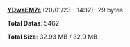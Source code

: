 [**YDwaEM7c**](/data/YDwaEM7c.txt) (20/01/23 - 14:12)- 29 bytes

**Total Datas**: 5462

**Total Size**: 32.93 MB / 32.9 MB